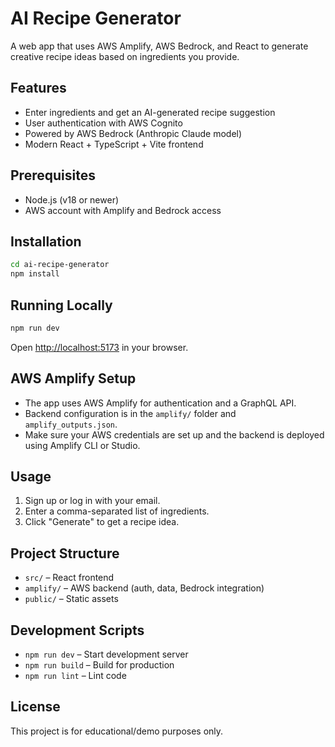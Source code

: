 # AI Recipe Generator

A web app that uses AWS Amplify, AWS Bedrock, and React to generate creative recipe ideas based on ingredients you provide.

## Features
- Enter ingredients and get an AI-generated recipe suggestion
- User authentication with AWS Cognito
- Powered by AWS Bedrock (Anthropic Claude model)
- Modern React + TypeScript + Vite frontend

## Prerequisites
- Node.js (v18 or newer)
- AWS account with Amplify and Bedrock access

## Installation
```bash
cd ai-recipe-generator
npm install
```

## Running Locally
```bash
npm run dev
```
Open [http://localhost:5173](http://localhost:5173) in your browser.

## AWS Amplify Setup
- The app uses AWS Amplify for authentication and a GraphQL API.
- Backend configuration is in the `amplify/` folder and `amplify_outputs.json`.
- Make sure your AWS credentials are set up and the backend is deployed using Amplify CLI or Studio.

## Usage
1. Sign up or log in with your email.
2. Enter a comma-separated list of ingredients.
3. Click "Generate" to get a recipe idea.

## Project Structure
- `src/` – React frontend
- `amplify/` – AWS backend (auth, data, Bedrock integration)
- `public/` – Static assets

## Development Scripts
- `npm run dev` – Start development server
- `npm run build` – Build for production
- `npm run lint` – Lint code

## License
This project is for educational/demo purposes only.
